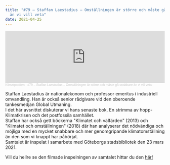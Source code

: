 ```yaml
---
title: "#79 – Staffan Laestadius – Omställningen är större och måste gå snabbare
  än vi vill veta"
date: 2021-04-25
---
```

<iframe width="100%" height="166" scrolling="no" frameborder="no" allow="autoplay" src="https://w.soundcloud.com/player/?url=https%3A//api.soundcloud.com/tracks/1035842341&color=%23ff5500&auto_play=false&hide_related=false&show_comments=true&show_user=true&show_reposts=false&show_teaser=true"></iframe><div style="font-size: 10px; color: #cccccc;line-break: anywhere;word-break: normal;overflow: hidden;white-space: nowrap;text-overflow: ellipsis; font-family: Interstate,Lucida Grande,Lucida Sans Unicode,Lucida Sans,Garuda,Verdana,Tahoma,sans-serif;font-weight: 100;"><a href="https://soundcloud.com/klimatpodden" title="Klimatpodden" target="_blank" style="color: #cccccc; text-decoration: none;">Klimatpodden</a> · <a href="https://soundcloud.com/klimatpodden/79-staffan-laestadius-omstallningen-ar-storre-och-maste-ga-snabbare-an-vi-vill-veta" title="#79 – Staffan Laestadius – Omställningen är större och måste gå snabbare än vi vill veta" target="_blank" style="color: #cccccc; text-decoration: none;">#79 – Staffan Laestadius – Omställningen är större och måste gå snabbare än vi vill veta</a></div>

Staffan Laestadius är nationalekonom och professor emeritus i industriell omvandling. Han är också senior rådgivare vid den oberoende tankesmedjan Global Utmaning.\
I det här avsnittet diskuterar vi hans senaste bok, En strimma av hopp- Klimatkrisen och det postfossila samhället.\
Staffan har också gett böckerna "Klimatet och välfärden" (2013) och "Klimatet och omställningen" (2018) där han analyserar det nödvändiga och möjliga med en mycket snabbare och mer genomgripande klimatomställning än den som vi knappt har påbörjat.\
Samtalet är inspelat i samarbete med Göteborgs stadsbibliotek den 23 mars 2021.

Vill du hellre se den filmade inspelningen av samtalet hittar du den [här!](https://www.youtube.com/watch?v=Vgb9gZMFpvE&t=494s)